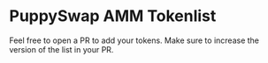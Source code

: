 # PuppySwap AMM Tokenlist

Feel free to open a PR to add your tokens. Make sure to increase the version of the list in your PR.
